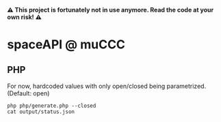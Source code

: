 **:warning: This project is fortunately not in use anymore. Read the code at your own risk! :warning:**

# spaceAPI @ muCCC

## PHP

For now, hardcoded values with only open/closed being parametrized. (Default: open)

```
php php/generate.php --closed
cat output/status.json
```

